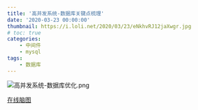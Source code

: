 ```yaml
---
title: '高并发系统-数据库关键点梳理'
date: '2020-03-23 00:00:00'
thumbnail: https://i.loli.net/2020/03/23/eNkhvRJ12jaXwgr.jpg
# toc: true
categories:
    - 中间件
    - mysql
tags:
    - 数据库
---
```

![高并发系统-数据库优化.png](https://i.loli.net/2020/03/23/JUYheQNTKkgSOoX.png)

[在线脑图](https://app.gitmind.cn/doc/5af294364)

